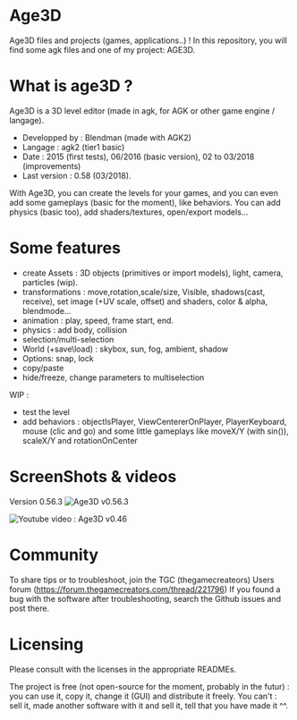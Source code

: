 # Age3D

Age3D files and projects (games, applications..) !
In this repository, you will find some agk files and one of my project: AGE3D.


# What is age3D ?

Age3D is a 3D level editor (made in agk, for AGK or other game engine / langage).

- Developped by : Blendman (made with AGK2)
- Langage : agk2 (tier1 basic)
- Date : 2015 (first tests), 06/2016 (basic version), 02 to 03/2018 (improvements)
- Last version  : 0.58 (03/2018). 


With Age3D, you can create the levels for your games, and you can even add some gameplays (basic for the moment), like behaviors. You can add physics (basic too), add shaders/textures, open/export models...


# Some features
- create Assets : 3D objects (primitives or import models), light, camera, particles (wip).
- transformations : move,rotation,scale/size, Visible, shadows(cast, receive), set image (+UV scale, offset) and shaders, color & alpha, blendmode...
- animation : play, speed, frame start, end.
- physics : add body, collision
- selection/multi-selection
- World (+save\load) : skybox, sun, fog, ambient, shadow
- Options: snap, lock
- copy/paste
- hide/freeze, change parameters to multiselection

WIP : 
- test the level
- add behaviors : objectIsPlayer, ViewCentererOnPlayer, PlayerKeyboard, mouse (clic and go) and some little gameplays like moveX/Y (with sin()), scaleX/Y and rotationOnCenter



# ScreenShots & videos

Version 0.56.3
![Age3D v0.56.3](https://raw.githubusercontent.com/blendman/Age3D/master/screenshots/agk3Deditor0.56.3_2.jpg)


![Youtube video : Age3D v0.46](https://youtu.be/nWiGlPKf7FU)


# Community

To share tips or to troubleshoot, join the TGC (thegamecreateors) Users forum (https://forum.thegamecreators.com/thread/221796)
If you found a bug with the software after troubleshooting, search the Github issues and post there.

# Licensing

Please consult with the licenses in the appropriate READMEs.

The project is free (not open-source for the moment, probably in the futur) : you can use it, copy it, change it (GUI) and distribute it freely.
You can't : sell it, made another software with it and sell it, tell that you have made it ^^.








